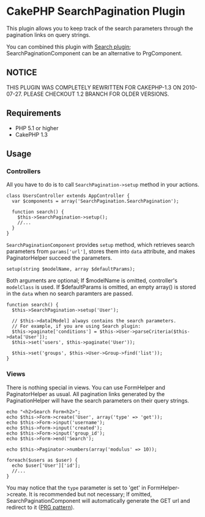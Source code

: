 CakePHP SearchPagination Plugin
=====================================

This plugin allows you to keep track of the search parameters
through the pagination links on query strings.

You can combined this plugin with [Search plugin](http://github.com/CakeDC/Search);
SearchPaginationComponent can be an alternative to PrgComponent.


## NOTICE ##
THIS PLUGIN WAS COMPLETELY REWRITTEN FOR CAKEPHP-1.3 ON 2010-07-27.
PLEASE CHECKOUT 1.2 BRANCH FOR OLDER VERSIONS.


Requirements
------------------------------

* PHP 5.1 or higher
* CakePHP 1.3


Usage
------------------------------

### Controllers ###

All you have to do is to call `SearchPagination->setup` method in your actions.

    class UsersController extends AppController {
      var $components = array('SearchPagination.SearchPagination');

      function search() {
        $this->SearchPagination->setup();
        //...
      }
    }

`SearchPaginationComponent` provides `setup` method,
which retrieves search parameters from `params['url']`,
stores them into `data` attribute, and makes PaginatorHelper succeed the parameters.

    setup(string $modelName, array $defaultParams);

Both arguments are optional;
If $modelName is omitted, controller's `modelClass` is used.
If $defaultParams is omitted, an empty array() is stored in the `data`
when no search paramters are passed.

    function search() {
      $this->SearchPagination->setup('User');
    
      // $this->data[Model] always contains the search parameters.
      // For example, if you are using Search plugin:
      $this->paginate['conditions'] = $this->User->parseCriteria($this->data['User']);
      $this->set('users', $this->paginate('User'));
    
      $this->set('groups', $this->User->Group->find('list'));
    }


### Views ###

There is nothing special in views. You can use FormHelper and PaginatorHelper as usual.
All pagination links generated by the PaginationHelper will have the search parameters
on their query strings.

    echo "<h2>Search Form<h2>";
    echo $this->Form->create('User', array('type' => 'get'));
    echo $this->Form->input('username');
    echo $this->Form->input('created');
    echo $this->Form->input('group_id');
    echo $this->Form->end('Search');
    
    echo $this->Paginator->numbers(array('modulus' => 10));
    
    foreach($users as $user) {
      echo $user['User']['id'];
      //...
    }

You may notice that the `type` parameter is set to 'get' in FormHelper->create.
It is recommended but not necessary; If omitted, SearchPaginationComponent will
automatically generate the GET url and redirect to it ([PRG pattern](http://en.wikipedia.org/wiki/Post/Redirect/Get)).

